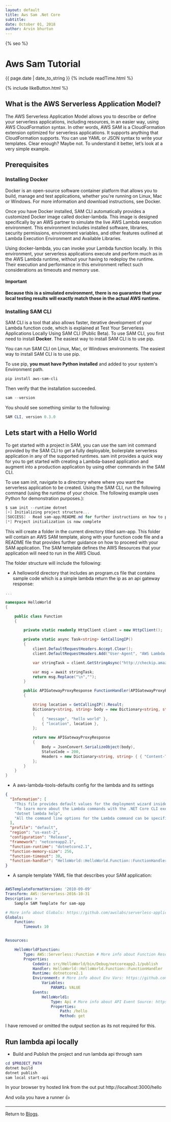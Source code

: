 ```yaml
---
layout: default
title: Aws Sam .Net Core
subtitle:
date: October 01, 2018
author: Arvin bhurtun
---
```

{% seo %}

# Aws Sam Tutorial

{{ page.date | date_to_string }} {% include readTime.html %}

{% include likeButton.html %}

## What is the AWS Serverless Application Model?

The AWS Serverless Application Model allows you to describe or define your serverless applications, including resources, in an easier way, using AWS CloudFormation syntax. In other words, AWS SAM is a CloudFormation extension optimized for serverless applications. It supports anything that CloudFormation supports. You can use YAML or JSON syntax to write your templates.
Clear enough? Maybe not. To understand it better, let’s look at a very simple example.

## Prerequisites

### Installing Docker

Docker is an open-source software container platform that allows you to build, manage and test applications, whether you're running on Linux, Mac or Windows. For more information and download instructions, see Docker.

Once you have Docker installed, SAM CLI automatically provides a customized Docker image called docker-lambda. This image is designed specifically by an AWS partner to simulate the live AWS Lambda execution environment. This environment includes installed software, libraries, security permissions, environment variables, and other features outlined at Lambda Execution Environment and Available Libraries.

Using docker-lambda, you can invoke your Lambda function locally. In this environment, your serverless applications execute and perform much as in the AWS Lambda runtime, without your having to redeploy the runtime. Their execution and performance in this environment reflect such considerations as timeouts and memory use.

#### Important

**Because this is a simulated environment, there is no guarantee that your local testing results will exactly match those in the actual AWS runtime.**

### Installing SAM CLI

SAM CLI is a tool that also allows faster, iterative development of your Lambda function code, which is explained at Test Your Serverless Applications Locally Using SAM CLI (Public Beta). To use SAM CLI, you first need to install **Docker**.
The easiest way to install SAM CLI is to use pip.

You can run SAM CLI on Linux, Mac, or Windows environments. The easiest way to install SAM CLI is to use pip.

To use pip, **you must have Python installed** and added to your system's Environment path.

```Powershell
pip install aws-sam-cli
```

Then verify that the installation succeeded.

```Powershell
sam --version
```

You should see something similar to the following:

```Powershell
SAM CLI, version 0.3.0
```

## Lets start with a Hello World

To get started with a project in SAM, you can use the sam init command provided by the SAM CLI to get a fully deployable, boilerplate serverless application in any of the supported runtimes. sam init provides a quick way for you to get started with creating a Lambda-based application and augment into a production application by using other commands in the SAM CLI.

To use sam init, navigate to a directory where where you want the serverless application to be created. Using the SAM CLI, run the following command (using the runtime of your choice. The following example uses Python for demonstration purposes.):

```Powershell
$ sam init --runtime dotnet
[+] Initializing project structure...
[SUCCESS] - Read sam-app/README.md for further instructions on how to proceed
[*] Project initialization is now complete
```

This will create a folder in the current directory titled sam-app. This folder will contain an AWS SAM template, along with your function code file and a README file that provides further guidance on how to proceed with your SAM application. The SAM template defines the AWS Resources that your application will need to run in the AWS Cloud.

The folder structure will include the following:

- A helloworld directory that includes an program.cs file that contains sample code which is a simple lambda return the ip as an api gateway response:

```csharp
...

namespace HelloWorld
{

    public class Function
    {

        private static readonly HttpClient client = new HttpClient();

        private static async Task<string> GetCallingIP()
        {
            client.DefaultRequestHeaders.Accept.Clear();
            client.DefaultRequestHeaders.Add("User-Agent", "AWS Lambda .Net Client");

            var stringTask = client.GetStringAsync("http://checkip.amazonaws.com/").ConfigureAwait(continueOnCapturedContext:false);

            var msg = await stringTask;
            return msg.Replace("\n","");
        }

        public APIGatewayProxyResponse FunctionHandler(APIGatewayProxyRequest apigProxyEvent, ILambdaContext context)
        {

            string location = GetCallingIP().Result;
            Dictionary<string, string> body = new Dictionary<string, string>
            {
                { "message", "hello world" },
                { "location", location },
            };

            return new APIGatewayProxyResponse
            {
                Body = JsonConvert.SerializeObject(body),
                StatusCode = 200,
                Headers = new Dictionary<string, string> { { "Content-Type", "application/json" } }
            };
        }
    }
}
```

- A aws-lambda-tools-defaults config for the lambda and its settings 

```json
{
  "Information": [
    "This file provides default values for the deployment wizard inside Visual Studio and the AWS Lambda commands added to the .NET Core CLI.",
    "To learn more about the Lambda commands with the .NET Core CLI execute the following command at the command line in the project root directory.",
    "dotnet lambda help",
    "All the command line options for the Lambda command can be specified in this file."
  ],
  "profile": "default",
  "region": "us-east-2",
  "configuration": "Release",
  "framework": "netcoreapp2.1",
  "function-runtime": "dotnetcore2.1",
  "function-memory-size": 256,
  "function-timeout": 30,
  "function-handler": "HelloWorld::HelloWorld.Function::FunctionHandler"
}
```


- A sample template YAML file that describes your SAM application:

```yaml

AWSTemplateFormatVersion: '2010-09-09'
Transform: AWS::Serverless-2016-10-31
Description: >
    Sample SAM Template for sam-app

# More info about Globals: https://github.com/awslabs/serverless-application-model/blob/master/docs/globals.rst
Globals:
    Function:
        Timeout: 10


Resources:

    HelloWorldF1unction:
        Type: AWS::Serverless::Function # More info about Function Resource: https://github.com/awslabs/serverless-application-model/blob/master/versions/2016-10-31.md#awsserverlessfunction
        Properties:
            CodeUri: src/HelloWorld/bin/Debug/netcoreapp2.1/publish
            Handler: HelloWorld::HelloWorld.Function::FunctionHandler
            Runtime: dotnetcore2.1
            Environment: # More info about Env Vars: https://github.com/awslabs/serverless-application-model/blob/master/versions/2016-10-31.md#environment-object
                Variables:
                    PARAM1: VALUE
            Events:
                HelloWorld1:
                    Type: Api # More info about API Event Source: https://github.com/awslabs/serverless-application-model/blob/master/versions/2016-10-31.md#api
                    Properties:
                        Path: /hello
                        Method: get

```

I have removed or omitted the output section as its not required for this.

## Run lambda api locally

- Build and Publish the project and run lambda api through sam

```Powershell
cd $PROJECT_PATH
dotnet build
dotnet publish
sam local start-api
```

In your browser try hosted link from the out put http://localhost:3000/hello 

And voila you have a runner :+1:

---

Return to [Blogs](../index.md).